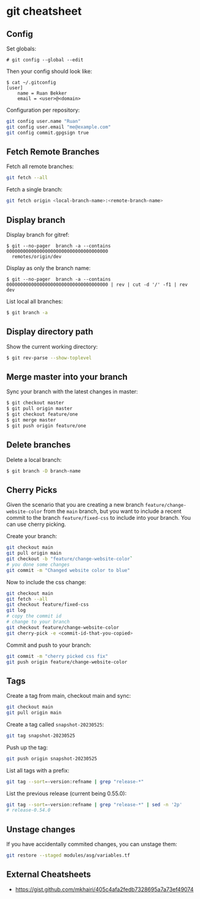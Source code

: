 # git cheatsheet

## Config

Set globals:

```
# git config --global --edit
```

Then your config should look like:

```
$ cat ~/.gitconfig
[user]
	name = Ruan Bekker
	email = <user>@<domain>
```

Configuration per repository:

```bash
git config user.name "Ruan"
git config user.email "me@example.com"
git config commit.gpgsign true
```

## Fetch Remote Branches

Fetch all remote branches:

```bash
git fetch --all 
```

Fetch a single branch:

```bash
git fetch origin <local-branch-name>:<remote-branch-name>
```

## Display branch

Display branch for gitref:

```
$ git --no-pager  branch -a --contains 0000000000000000000000000000000000000
  remotes/origin/dev
```

Display as only the branch name:

```
$ git --no-pager  branch -a --contains 0000000000000000000000000000000000000 | rev | cut -d '/' -f1 | rev
dev
```

List local all branches:

```bash
$ git branch -a
```

## Display directory path

Show the current working directory:

```bash
$ git rev-parse --show-toplevel
```

## Merge master into your branch

Sync your branch with the latest changes in master:

```bash
$ git checkout master
$ git pull origin master
$ git checkout feature/one
$ git merge master
$ git push origin feature/one
```

## Delete branches

Delete a local branch:

```bash
$ git branch -D branch-name 
```

## Cherry Picks

Given the scenario that you are creating a new branch `feature/change-website-color` from the `main` branch, but you want to include a recent commit to the branch `feature/fixed-css` to include into your branch. You can use cherry picking.

Create your branch:

```bash
git checkout main
git pull origin main
git checkout -b "feature/change-website-color`
# you done some changes
git commit -m "Changed website color to blue"
```

Now to include the css change:

```bash
git checkout main
git fetch --all
git checkout feature/fixed-css
git log
# copy the commit id
# change to your branch
git checkout feature/change-website-color
git cherry-pick -e <commit-id-that-you-copied>
```

Commit and push to your branch:

```bash
git commit -m "cherry picked css fix"
git push origin feature/change-website-color
```

## Tags

Create a tag from main, checkout main and sync:

```bash
git checkout main
git pull origin main
```

Create a tag called `snapshot-20230525`:

```bash
git tag snapshot-20230525
```

Push up the tag:

```bash
git push origin snapshot-20230525
```

List all tags with a prefix:

```bash
git tag --sort=-version:refname | grep "release-*"
```

List the previous release (current being 0.55.0):

```bash
git tag --sort=-version:refname | grep "release-*" | sed -n '2p'
# release-0.54.0
```

## Unstage changes

If you have accidentally commited changes, you can unstage them:

```bash
git restore --staged modules/asg/variables.tf
```


## External Cheatsheets

- https://gist.github.com/mkhairi/405c4afa2fedb7328695a7a73ef49074
